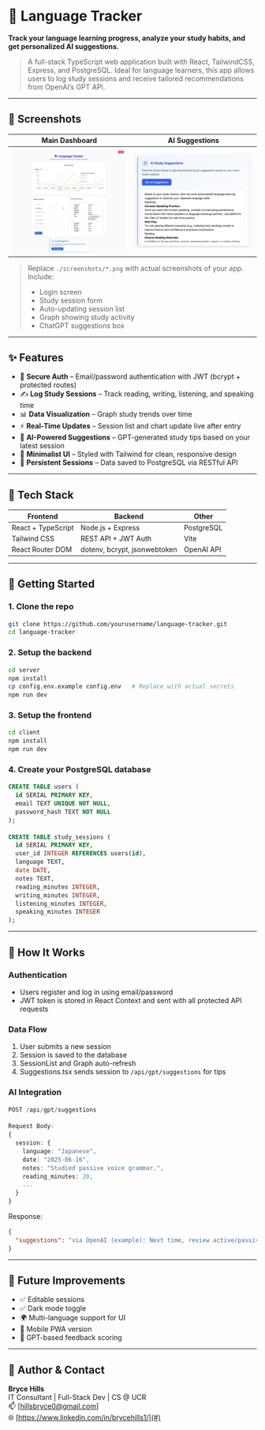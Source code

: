 
# 🧠 Language Tracker

**Track your language learning progress, analyze your study habits, and get personalized AI suggestions.**

> A full-stack TypeScript web application built with React, TailwindCSS, Express, and PostgreSQL. Ideal for language learners, this app allows users to log study sessions and receive tailored recommendations from OpenAI’s GPT API.

---

## 📸 Screenshots

| Main Dashboard | AI Suggestions |
|----------------|----------------|
| ![screenshot-placeholder-1](./screenshots/main.jpg) | ![screenshot-placeholder-2](./screenshots/AI.png) |

> Replace `./screenshots/*.png` with actual screenshots of your app. Include:
> - Login screen
> - Study session form
> - Auto-updating session list
> - Graph showing study activity
> - ChatGPT suggestions box

---

## ✨ Features

- 🔐 **Secure Auth** – Email/password authentication with JWT (bcrypt + protected routes)
- ✍️ **Log Study Sessions** – Track reading, writing, listening, and speaking time
- 📊 **Data Visualization** – Graph study trends over time
- ⚡️ **Real-Time Updates** – Session list and chart update live after entry
- 🤖 **AI-Powered Suggestions** – GPT-generated study tips based on your latest session
- 🎨 **Minimalist UI** – Styled with Tailwind for clean, responsive design
- 🔄 **Persistent Sessions** – Data saved to PostgreSQL via RESTful API

---

## 🧱 Tech Stack

| Frontend               | Backend                   | Other            |
|------------------------|---------------------------|------------------|
| React + TypeScript     | Node.js + Express          | PostgreSQL       |
| Tailwind CSS           | REST API + JWT Auth        | Vite             |
| React Router DOM       | dotenv, bcrypt, jsonwebtoken | OpenAI API    |

---

## 🚀 Getting Started

### 1. Clone the repo

```bash
git clone https://github.com/yourusername/language-tracker.git
cd language-tracker
```

### 2. Setup the backend

```bash
cd server
npm install
cp config.env.example config.env   # Replace with actual secrets
npm run dev
```

### 3. Setup the frontend

```bash
cd client
npm install
npm run dev
```

### 4. Create your PostgreSQL database

```sql
CREATE TABLE users (
  id SERIAL PRIMARY KEY,
  email TEXT UNIQUE NOT NULL,
  password_hash TEXT NOT NULL
);

CREATE TABLE study_sessions (
  id SERIAL PRIMARY KEY,
  user_id INTEGER REFERENCES users(id),
  language TEXT,
  date DATE,
  notes TEXT,
  reading_minutes INTEGER,
  writing_minutes INTEGER,
  listening_minutes INTEGER,
  speaking_minutes INTEGER
);
```

---

## 🧠 How It Works

### Authentication

- Users register and log in using email/password
- JWT token is stored in React Context and sent with all protected API requests

### Data Flow

1. User submits a new session
2. Session is saved to the database
3. SessionList and Graph auto-refresh
4. Suggestions.tsx sends session to `/api/gpt/suggestions` for tips

### AI Integration

```ts
POST /api/gpt/suggestions

Request Body:
{
  session: {
    language: "Japanese",
    date: "2025-06-16",
    notes: "Studied passive voice grammar.",
    reading_minutes: 20,
    ...
  }
}
```

Response:

```json
{
  "suggestions": "via OpenAI (example): Next time, review active/passive transformations. Try listening to a Japanese podcast."
}
```

---

## 🧪 Future Improvements

- ✅ Editable sessions
- ✅ Dark mode toggle
- 🌍 Multi-language support for UI
- 📱 Mobile PWA version
- 🧠 GPT-based feedback scoring

---

## 💼 Author & Contact

**Bryce Hills**  
IT Consultant | Full-Stack Dev | CS @ UCR  
📫 [hillsbryce0@gmail.com]  
🌐 [https://www.linkedin.com/in/brycehills1/](#)
